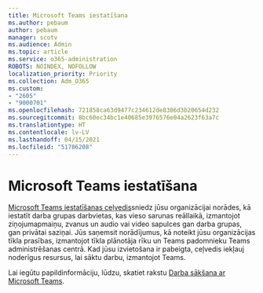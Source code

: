 ```yaml
---
title: Microsoft Teams iestatīšana
ms.author: pebaum
author: pebaum
manager: scotv
ms.audience: Admin
ms.topic: article
ms.service: o365-administration
ROBOTS: NOINDEX, NOFOLLOW
localization_priority: Priority
ms.collection: Adm_O365
ms.custom:
- "2605"
- "9000701"
ms.openlocfilehash: 721858ca63d9477c234612de8306d3b20654d232
ms.sourcegitcommit: 8bc60ec34bc1e40685e3976576e04a2623f63a7c
ms.translationtype: HT
ms.contentlocale: lv-LV
ms.lasthandoff: 04/15/2021
ms.locfileid: "51786208"
---
```

# <a name="set-up-microsoft-teams"></a>Microsoft Teams iestatīšana

[Microsoft Teams iestatīšanas ceļvedis](https://aka.ms/teamsguidance)sniedz jūsu organizācijai norādes, kā iestatīt darba grupas darbvietas, kas vieso sarunas reāllaikā, izmantojot ziņojumapmaiņu, zvanus un audio vai video sapulces gan darba grupas, gan privātai saziņai. Jūs saņemsit norādījumus, kā noteikt jūsu organizācijas tīkla prasības, izmantojot tīkla plānotāja rīku un Teams padomnieku Teams administrēšanas centrā. Kad jūsu izvietošana ir pabeigta, ceļvedis iekļauj noderīgus resursus, lai sāktu darbu, izmantojot Teams.

Lai iegūtu papildinformāciju, lūdzu, skatiet rakstu [Darba sākšana ar Microsoft Teams](https://docs.microsoft.com/microsoftteams/get-started-with-teams-quick-start).
